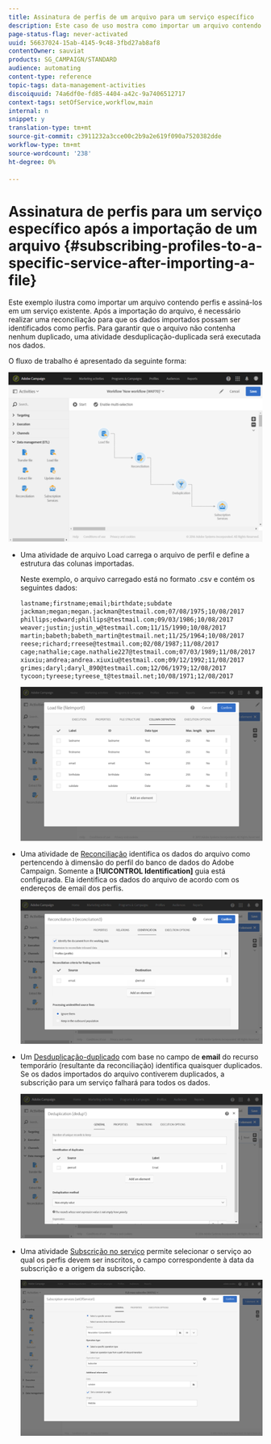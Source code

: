 ```yaml
---
title: Assinatura de perfis de um arquivo para um serviço específico
description: Este caso de uso mostra como importar um arquivo contendo perfis e assiná-los em um serviço existente.
page-status-flag: never-activated
uuid: 56637024-15ab-4145-9c48-3fbd27ab8af8
contentOwner: sauviat
products: SG_CAMPAIGN/STANDARD
audience: automating
content-type: reference
topic-tags: data-management-activities
discoiquuid: 74a6df0e-fd85-4404-a42c-9a7406512717
context-tags: setOfService,workflow,main
internal: n
snippet: y
translation-type: tm+mt
source-git-commit: c3911232a3cce00c2b9a2e619f090a7520382dde
workflow-type: tm+mt
source-wordcount: '238'
ht-degree: 0%

---
```



# Assinatura de perfis para um serviço específico após a importação de um arquivo {#subscribing-profiles-to-a-specific-service-after-importing-a-file}

Este exemplo ilustra como importar um arquivo contendo perfis e assiná-los em um serviço existente. Após a importação do arquivo, é necessário realizar uma reconciliação para que os dados importados possam ser identificados como perfis. Para garantir que o arquivo não contenha nenhum duplicado, uma atividade desduplicação-duplicada será executada nos dados.

O fluxo de trabalho é apresentado da seguinte forma:

![](assets/subscription_activity_example1.png)

* Uma atividade de arquivo [](../../automating/using/load-file.md) Load carrega o arquivo de perfil e define a estrutura das colunas importadas.

   Neste exemplo, o arquivo carregado está no formato .csv e contém os seguintes dados:

   ```
   lastname;firstname;email;birthdate;subdate
   jackman;megan;megan.jackman@testmail.com;07/08/1975;10/08/2017
   phillips;edward;phillips@testmail.com;09/03/1986;10/08/2017
   weaver;justin;justin_w@testmail.com;11/15/1990;10/08/2017
   martin;babeth;babeth_martin@testmail.net;11/25/1964;10/08/2017
   reese;richard;rreese@testmail.com;02/08/1987;11/08/2017
   cage;nathalie;cage.nathalie227@testmail.com;07/03/1989;11/08/2017
   xiuxiu;andrea;andrea.xiuxiu@testmail.com;09/12/1992;11/08/2017
   grimes;daryl;daryl_890@testmail.com;12/06/1979;12/08/2017
   tycoon;tyreese;tyreese_t@testmail.net;10/08/1971;12/08/2017
   ```

   ![](assets/subscription_activity_example2.png)

* Uma atividade de [Reconciliação](../../automating/using/reconciliation.md) identifica os dados do arquivo como pertencendo à dimensão do perfil do banco de dados do Adobe Campaign. Somente a **[!UICONTROL Identification]** guia está configurada. Ela identifica os dados do arquivo de acordo com os endereços de email dos perfis.

   ![](assets/subscription_activity_example3.png)

* Um [Desduplicação-duplicado](../../automating/using/deduplication.md) com base no campo de **email** do recurso temporário (resultante da reconciliação) identifica quaisquer duplicados. Se os dados importados do arquivo contiverem duplicados, a subscrição para um serviço falhará para todos os dados.

   ![](assets/subscription_activity_example5.png)

* Uma atividade [Subscrição no serviço](../../automating/using/subscription-services.md) permite selecionar o serviço ao qual os perfis devem ser inscritos, o campo correspondente à data da subscrição e a origem da subscrição.

   ![](assets/subscription_activity_example4.png)
